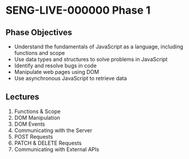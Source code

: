# SENG-LIVE-000000 Phase 1

## Phase Objectives
* Understand the fundamentals of JavaScript as a language, including functions and scope
* Use data types and structures to solve problems in JavaScript
* Identify and resolve bugs in code
* Manipulate web pages using DOM
* Use asynchronous JavaScript to retrieve data

## Lectures

1. Functions & Scope
2. DOM Manipulation
3. DOM Events
4. Communicating with the Server
5. POST Requests
6. PATCH & DELETE Requests
7. Communicating with External APIs